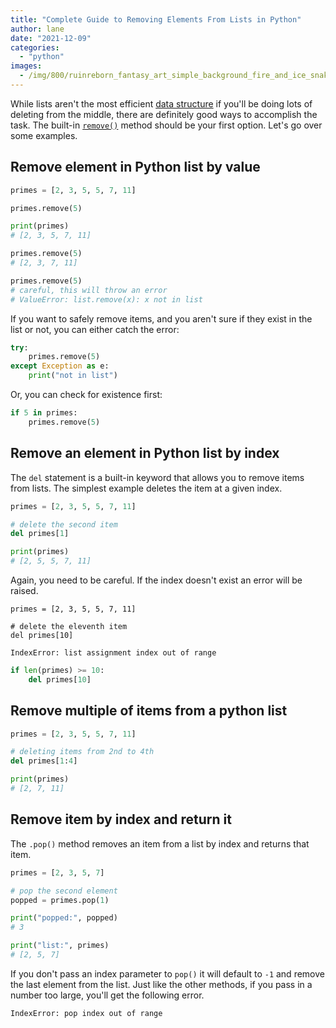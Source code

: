 ```yaml
---
title: "Complete Guide to Removing Elements From Lists in Python"
author: lane
date: "2021-12-09"
categories:
  - "python"
images:
  - /img/800/ruinreborn_fantasy_art_simple_background_fire_and_ice_snake_e_e4f734ba-e6ff-4247-8c0f-482ebbedc611_2.png.webp
---
```


While lists aren't the most efficient [data structure](https://www.boot.dev/courses/learn-data-structures-python) if you'll be doing lots of deleting from the middle, there are definitely good ways to accomplish the task. The built-in [`remove()`](https://python-reference.readthedocs.io/en/latest/docs/list/remove.html) method should be your first option. Let's go over some examples.

## Remove element in Python list by value

```py
primes = [2, 3, 5, 5, 7, 11]

primes.remove(5)

print(primes)
# [2, 3, 5, 7, 11]

primes.remove(5)
# [2, 3, 7, 11]

primes.remove(5)
# careful, this will throw an error
# ValueError: list.remove(x): x not in list
```

If you want to safely remove items, and you aren't sure if they exist in the list or not, you can either catch the error:

```py
try:
	primes.remove(5)
except Exception as e:
	print("not in list")
```

Or, you can check for existence first:

```py
if 5 in primes:
	primes.remove(5)
```

## Remove an element in Python list by index

The `del` statement is a built-in keyword that allows you to remove items from lists. The simplest example deletes the item at a given index.

```py
primes = [2, 3, 5, 5, 7, 11]

# delete the second item
del primes[1]

print(primes)
# [2, 5, 5, 7, 11]
```

Again, you need to be careful. If the index doesn't exist an error will be raised.

```
primes = [2, 3, 5, 5, 7, 11]

# delete the eleventh item
del primes[10]
```

`IndexError: list assignment index out of range`

```py
if len(primes) >= 10:
	del primes[10]
```

## Remove multiple of items from a python list

```py
primes = [2, 3, 5, 5, 7, 11]

# deleting items from 2nd to 4th
del primes[1:4]

print(primes)
# [2, 7, 11]
```

## Remove item by index and return it

The `.pop()` method removes an item from a list by index and returns that item.

```py
primes = [2, 3, 5, 7]

# pop the second element
popped = primes.pop(1)

print("popped:", popped)
# 3

print("list:", primes)
# [2, 5, 7]
```

If you don't pass an index parameter to `pop()` it will default to `-1` and remove the last element from the list. Just like the other methods, if you pass in a number too large, you'll get the following error.

`IndexError: pop index out of range`
